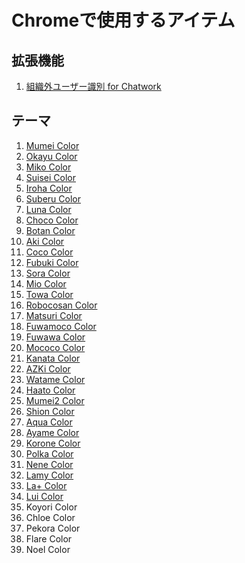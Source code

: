 # Chromeで使用するアイテム

## 拡張機能

1. [組織外ユーザー識別 for Chatwork](https://chromewebstore.google.com/detail/%E7%B5%84%E7%B9%94%E5%A4%96%E3%83%A6%E3%83%BC%E3%82%B6%E3%83%BC%E8%AD%98%E5%88%A5-for-chatwork/dgcfchadgpckjfnogicfhlfgapdgbjld)


## テーマ
<!-- [table](./THEMES.md) -->

1. [Mumei Color](https://chromewebstore.google.com/detail/mumei-color/cfhokhjmlioogaplcckcggjjnkpofean)
2. [Okayu Color](https://chromewebstore.google.com/detail/okayu-color/mhgmaadiblmfhailfblknmokjlgfiobc)
3. [Miko Color](https://chromewebstore.google.com/detail/miko-color/fbadkfcpcbehkmciifbelajfjfnjjmpg)
4. [Suisei Color](https://chromewebstore.google.com/detail/suisei-color/okhhgclehpcdiaboejnmlbnemmhidgnf)
5. [Iroha Color](https://chromewebstore.google.com/detail/iroha-color/dpbppcihcplhdglljjppiojcehihkepk)
6. [Suberu Color](https://chromewebstore.google.com/detail/subaru-color/aakonpejlpclbkfaipadnpinghifgbaj)
7. [Luna Color](https://chromewebstore.google.com/detail/luna-color/lpljpimdpamckmdpjafmhiifphhhhnin)
8. [Choco Color](https://chromewebstore.google.com/detail/choco-color/jlmfjdaiabgfccokicmbcpaplndbibok)
9. [Botan Color](https://chromewebstore.google.com/detail/botan-color/dokjkockkgljfibjfgkendhlmobknebh)
10. [Aki Color](https://chromewebstore.google.com/detail/aki-color/plnpimhnpambijlmblfbanaamdpchfhh)
11. [Coco Color](https://chromewebstore.google.com/detail/coco-color/ebjkiijhfkiefljbhgclgfboghpojfco)
12. [Fubuki Color](https://chromewebstore.google.com/detail/fubuki-color/kpajdkajohdhhemnknlahnhcekbpopac)
13. [Sora Color](https://chromewebstore.google.com/detail/sora-color/igdphjbabjpecnkplajjdhbapmmohlhe)
14. [Mio Color](https://chromewebstore.google.com/detail/mio-color/dlhciapbapkjikpomogljonlapkpmegk)
15. [Towa Color](https://chromewebstore.google.com/detail/towa-color/ljhmopakhlcnglchikmbfgideglaafib)
16. [Robocosan Color](https://chromewebstore.google.com/detail/robocosan-color/eaadcfimflfdlnijcjelohkcejolaabd)
17. [Matsuri Color](https://chromewebstore.google.com/detail/matsuri-color/ecimiohalieedndgiklicngoibehfhkj)
18. [Fuwamoco Color](https://chromewebstore.google.com/detail/fuwamoco-color/aamkjgblmkemlieacgkblmjlgegbiabh)
19. [Fuwawa Color](https://chromewebstore.google.com/detail/fuwawa-color/mgidncglbimjaagaphgpdokpepogbpnl)
20. [Mococo Color](https://chromewebstore.google.com/detail/mococo-color/jnhjngpkigmpkfpafkmhafjkccjhihld)
21. [Kanata Color](https://chromewebstore.google.com/detail/kanata-color/mikhmobcjpbjghpmicblkdknacpbigfl)
22. [AZKi Color](https://chromewebstore.google.com/detail/azki-color/daceepebebnbhgpdemhofalkjgibojag)
23. [Watame Color](https://chromewebstore.google.com/detail/watame-color/lpbbjfpdgijjamfiikhcdgchmjjihebo)
24. [Haato Color](https://chromewebstore.google.com/detail/haato-color/bkijbmkinmejieaajkjcgloipfbegbok)
25. [Mumei2 Color](https://chromewebstore.google.com/detail/mumei2-color/ljbcoiojpdhkjcmmdojjppghlcdpnnkp)
26. [Shion Color](https://chromewebstore.google.com/detail/shion-color/dibpbbcahmechpcccjbjdjhgkoieeich)
27. [Aqua Color](https://chromewebstore.google.com/detail/aqua-color/noafonabioopmljnmcjmjakagodbmaen)
28. [Ayame Color](https://chromewebstore.google.com/detail/ayame-color/lpijdkfhphgbhgennhameknefaemneci)
29. [Korone Color](https://chromewebstore.google.com/detail/korone-color/kggienpedjkbamiodhepbokfnfdmfdge)
30. [Polka Color](https://chromewebstore.google.com/detail/polka-color/cpelpdaknogakccfajpamfbmmmmdagjl)
31. [Nene Color](https://chromewebstore.google.com/detail/nene-color/kmdfndjkkeocglpcalbliimefealhkoc)
32. [Lamy Color](https://chromewebstore.google.com/detail/lamy-color/gcmahigelemlkdnlplakoelolhchnobf)
33. [La+ Color](https://chromewebstore.google.com/detail/la+-color/aafcjneljilpdnlpaimadlpffceafccd)
34. [Lui Color](https://chromewebstore.google.com/detail/lui-color/bpofijhnbbedlmnploppnejamohebgcj)
35. Koyori Color
36. Chloe Color
37. Pekora Color
38. Flare Color
39. Noel Color
